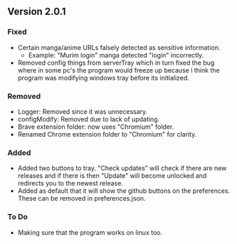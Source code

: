 ## Version 2.0.1

### Fixed
- Certain manga/anime URLs falsely detected as sensitive information.
  - Example: "Murim login" manga detected "login" incorrectly.
- Removed config things from serverTray which in turn fixed the bug where in some pc's the program would freeze up because i think the program was modifying windows tray before its initialized.

### Removed
- Logger: Removed since it was unnecessary.
- configModify: Removed due to lack of updating.
- Brave extension folder: now uses "Chromium" folder.
- Renamed Chrome extension folder to "Chromium" for clarity.

### Added
- Added two buttons to tray. "Check updates" will check if there are new releases and if there is then "Update" will become unlocked and redirects you to the newest release.
- Added as default that it will show the github buttons on the preferences. These can be removed in preferences.json.

### To Do
- Making sure that the program works on linux too.